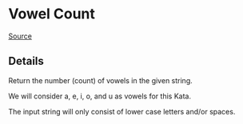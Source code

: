 # Vowel Count

[Source](https://www.codewars.com/kata/vowel-count/java)

## Details

Return the number (count) of vowels in the given string.

We will consider a, e, i, o, and u as vowels for this Kata.

The input string will only consist of lower case letters and/or spaces.